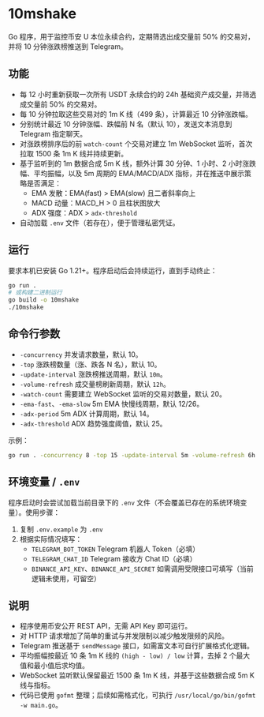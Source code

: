 # 10mshake

Go 程序，用于监控币安 U 本位永续合约，定期筛选出成交量前 50% 的交易对，并将 10 分钟涨跌榜推送到 Telegram。

## 功能

- 每 12 小时重新获取一次所有 USDT 永续合约的 24h 基础资产成交量，并筛选成交量前 50% 的交易对。
- 每 10 分钟拉取这些交易对的 1m K 线（499 条），计算最近 10 分钟涨跌幅。
- 分别统计最近 10 分钟涨幅、跌幅前 N 名（默认 10），发送文本消息到 Telegram 指定聊天。
- 对涨跌榜排序后的前 `watch-count` 个交易对建立 1m WebSocket 监听，首次拉取 1500 条 1m K 线并持续更新。
- 基于监听到的 1m 数据合成 5m K 线，额外计算 30 分钟、1 小时、2 小时涨跌幅、平均振幅，以及 5m 周期的 EMA/MACD/ADX 指标，并在推送中展示策略是否满足：
  - EMA 发散：EMA(fast) > EMA(slow) 且二者斜率向上
  - MACD 动量：MACD_H > 0 且柱状图放大
  - ADX 强度：ADX > `adx-threshold`
- 自动加载 `.env` 文件（若存在），便于管理私密凭证。

## 运行

要求本机已安装 Go 1.21+。程序启动后会持续运行，直到手动终止：

```bash
go run .
# 或构建二进制运行
go build -o 10mshake
./10mshake
```

## 命令行参数

- `-concurrency` 并发请求数量，默认 10。
- `-top` 涨跌榜数量（涨、跌各 N 名），默认 10。
- `-update-interval` 涨跌榜推送周期，默认 `10m`。
- `-volume-refresh` 成交量榜刷新周期，默认 `12h`。
- `-watch-count` 需要建立 WebSocket 监听的交易对数量，默认 20。
- `-ema-fast`、`-ema-slow` 5m EMA 快慢线周期，默认 12/26。
- `-adx-period` 5m ADX 计算周期，默认 14。
- `-adx-threshold` ADX 趋势强度阈值，默认 25。

示例：

```bash
go run . -concurrency 8 -top 15 -update-interval 5m -volume-refresh 6h
```

## 环境变量 / `.env`

程序启动时会尝试加载当前目录下的 `.env` 文件（不会覆盖已存在的系统环境变量）。使用步骤：

1. 复制 `.env.example` 为 `.env`
2. 根据实际情况填写：
   - `TELEGRAM_BOT_TOKEN` Telegram 机器人 Token（必填）
   - `TELEGRAM_CHAT_ID` Telegram 接收方 Chat ID（必填）
   - `BINANCE_API_KEY`、`BINANCE_API_SECRET` 如需调用受限接口可填写（当前逻辑未使用，可留空）

## 说明

- 程序使用币安公开 REST API，无需 API Key 即可运行。
- 对 HTTP 请求增加了简单的重试与并发限制以减少触发限频的风险。
- Telegram 推送基于 `sendMessage` 接口，如需富文本可自行扩展格式化逻辑。
- 平均振幅按最近 10 条 1m K 线的 `(high - low) / low` 计算，去掉 2 个最大值和最小值后求均值。
- WebSocket 监听默认保留最近 1500 条 1m K 线，并基于这些数据合成 5m K 线与指标。
- 代码已使用 `gofmt` 整理；后续如需格式化，可执行 `/usr/local/go/bin/gofmt -w main.go`。
